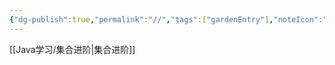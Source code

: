 ```yaml
---
{"dg-publish":true,"permalink":"//","tags":["gardenEntry"],"noteIcon":""}
---
```



[[Java学习/集合进阶\|集合进阶]]